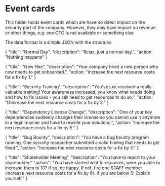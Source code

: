 # Event cards

This folder holds event cards which are have no direct impact on the security part of the company.
However, they may have impact on revenue or other things, e.g. one CTO is not available or something else.

The data format is a simple JSON with the structure:

{
    "title": "Normal Day",
    "description": "Relax, just a normal day.",
    "action: "Nothing happens"
}

{
    "title": "New Hire",
    "description": "Your company hired a new person who now needs to get onboarded.",
    "action: "Increase the next resource costs for a fix by 1."
}

{
    "title": "Security Training",
    "description": "You've just received a really valuable training! Your awareness increased, you know what needs doing and how to fix issues - you still need to get resources to do so.",
    "action: "Decrease the next resource costs for a fix by 2."
}

{
    "title": "Dependency License Change",
    "description": "One of your key dependencies suddenly changes their license so you cannot use it anymore in a legal manner and have to rewrite your solutions.",
    "action: "Increase the next resource costs for a fix by 5."
}

{
    "title": "Bug Bounty",
    "description": "You have a bug bounty program running. One security researcher submitted a valid finding that needs to get fixed.",
    "action: "Increase the next resource costs for a fix by 3."
}

{
    "title": "Shareholder Meeting",
    "description": "You have to report to your shareholder."
    "action": "You have started wiht 5 resources, were you able to increase them to 10? If so, be happy. If not, fire one STAFF member (increase next resource costs for a fix by 8). If you are below 5: Explain yourself."
}